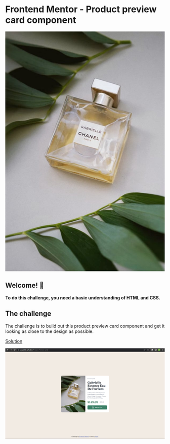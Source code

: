 # Frontend Mentor - Product preview card component

![Design preview for the Product preview card component coding challenge](https://github.com/payal033/Product-Preview-card/blob/main/images/image-product-desktop.jpg)

## Welcome! 👋

**To do this challenge, you need a basic understanding of HTML and CSS.**

## The challenge

The challenge is to build out this product preview card component and get it looking as close to the design as possible.

[Solution](https://payal033.github.io/Product-Preview-card/)

![solution screenshot](https://github.com/payal033/Product-Preview-card/blob/main/solution/solution.png)
